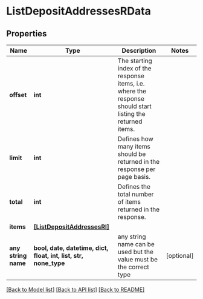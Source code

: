 # ListDepositAddressesRData


## Properties
Name | Type | Description | Notes
------------ | ------------- | ------------- | -------------
**offset** | **int** | The starting index of the response items, i.e. where the response should start listing the returned items. | 
**limit** | **int** | Defines how many items should be returned in the response per page basis. | 
**total** | **int** | Defines the total number of items returned in the response. | 
**items** | [**[ListDepositAddressesRI]**](ListDepositAddressesRI.md) |  | 
**any string name** | **bool, date, datetime, dict, float, int, list, str, none_type** | any string name can be used but the value must be the correct type | [optional]

[[Back to Model list]](../README.md#documentation-for-models) [[Back to API list]](../README.md#documentation-for-api-endpoints) [[Back to README]](../README.md)


